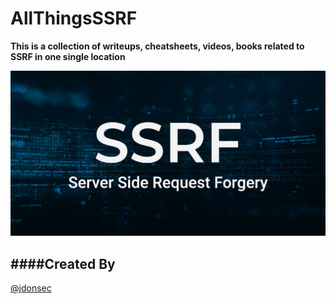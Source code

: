 # AllThingsSSRF
**This is a collection of writeups, cheatsheets, videos, books related to SSRF in one single location**

![SSRF Logo](/images/ssrf.jpg)

####Created By
---
<a class="twitter-follow-button"
  href="https://twitter.com/jdonsec">
@jdonsec</a>


